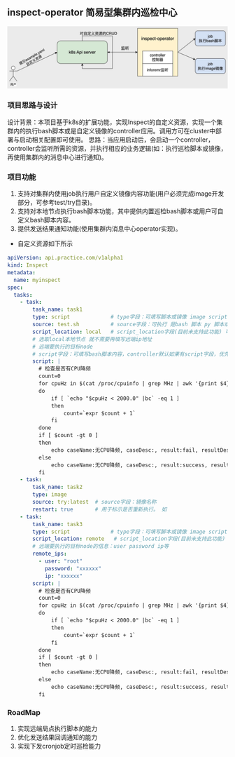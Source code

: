 ## inspect-operator 简易型集群内巡检中心
![](https://github.com/Operator-Learning-Playground/inspect-operator/blob/main/image/%E6%B5%81%E7%A8%8B%E5%9B%BE%20(1).jpg?raw=true)
### 项目思路与设计
设计背景：本项目基于k8s的扩展功能，实现Inspect的自定义资源，实现一个集群内的执行bash脚本或是自定义镜像的controller应用。调用方可在cluster中部署与启动相关配置即可使用。
思路：当应用启动后，会启动一个controller，controller会监听所需的资源，并执行相应的业务逻辑(如：执行巡检脚本或镜像，再使用集群内的消息中心进行通知)。

### 项目功能
1. 支持对集群内使用job执行用户自定义镜像内容功能(用户必须完成image开发部分，可参考test/try目录)。
2. 支持对本地节点执行bash脚本功能，其中提供内置巡检bash脚本或用户可自定义bash脚本内容。
3. 提供发送结果通知功能(使用集群内消息中心operator实现)。

- 自定义资源如下所示
```yaml
apiVersion: api.practice.com/v1alpha1
kind: Inspect
metadata:
  name: myinspect
spec:
  tasks:
    - task:
        task_name: task1
        type: script             # type字段：可填写脚本或镜像 image script 两种
        source: test.sh          # source字段：可执行 是bash 脚本 py 脚本或是镜像。需要把东西放入./script中
        script_location: local   # script_location字段(目前未支持此功能) 可选填 local remote all 三种，分别对应 本地节点 远端节点 全部节点
        # 选取local本地节点 就不需要再填写远端ip地址
        # 远端要执行的目标node
        # script字段：可填写bash脚本内容，controller默认如果有script字段，优先执行自定义脚本内容，"不执行"source字段脚本内容
        script: |
          # 检查是否有CPU降频
          count=0
          for cpuHz in $(cat /proc/cpuinfo | grep MHz | awk '{print $4}')
          do
              if [ `echo "$cpuHz < 2000.0" |bc` -eq 1 ]
              then
                  count=`expr $count + 1`
              fi
          done
          if [ $count -gt 0 ]
          then
              echo caseName:无CPU降频, caseDesc:, result:fail, resultDesc:有${count}个CPU的频率低于2000MHz, 可能发生降频
          else
              echo caseName:无CPU降频, caseDesc:, result:success, resultDesc:CPU频率都大于2000MHz, 无降频
          fi
    - task:
        task_name: task2
        type: image
        source: try:latest  # source字段：镜像名称
        restart: true       # 用于标示是否重新执行。 如
    - task:
        task_name: task3
        type: script             # type字段：可填写脚本或镜像 image script 两种
        script_location: remote   # script_location字段(目前未支持此功能) 可选填 local remote all 三种，分别对应 本地节点 远端节点 全部节点
        # 远端要执行的目标node的信息：user password ip等
        remote_ips:
          - user: "root"
            password: "xxxxxx"
            ip: "xxxxxx"
        script: |
          # 检查是否有CPU降频
          count=0
          for cpuHz in $(cat /proc/cpuinfo | grep MHz | awk '{print $4}')
          do
              if [ `echo "$cpuHz < 2000.0" |bc` -eq 1 ]
              then
                  count=`expr $count + 1`
              fi
          done
          if [ $count -gt 0 ]
          then
              echo caseName:无CPU降频, caseDesc:, result:fail, resultDesc:有${count}个CPU的频率低于2000MHz, 可能发生降频
          else
              echo caseName:无CPU降频, caseDesc:, result:success, resultDesc:CPU频率都大于2000MHz, 无降频
          fi


```

### RoadMap
1. 实现远端局点执行脚本的能力
2. 优化发送结果回调通知的能力
3. 实现下发cronjob定时巡检能力
